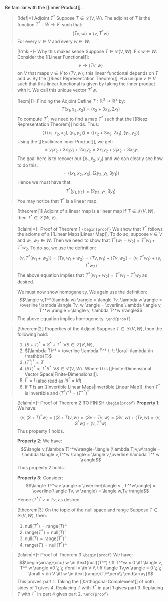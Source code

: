 Be familiar with the [[Inner Product]].
>[!def|*] Adjoint $T^*$
>Suppose $T \in \mathcal{L}(V,W)$. The adjoint of $T$ is the function $T^*: W \rightarrow V$: such that: $$\langle Tv, w \rangle = \langle v, T^*w \rangle$$For every $v \in V$ and every $w \in W$.

>[!rmk|*]- Why this makes sense
>Suppose $T \in \mathcal{L}(V,W)$. Fix $w \in W$. Consider the [[Linear Functional]]: $$v \rightarrow \langle Tv, w \rangle$$ on $V$ that maps $v \in V$ to $\langle Tv, w \rangle$; this linear functional depends on $T$ and $w$. By the [[Riesz Representation Theorem]], $\exists$ a unique $v \in V$ such that this linear functional is given by taking the inner product with it. We call this unique vector $T^* w$. 

>[!exm|1]- Finding the Adjoint
>Define $T: \mathbb{R}^3 \rightarrow \mathbb{R}^2$ by: $$T(x_1,x_2,x_3) = (x_2+3x_3,2x_1)$$
>To compute $T^*$, we need to find a map $T^*$ such that the [[Riesz Representation Theorem]] holds. Thus: $$\langle T(x_1,x_2,x_3),(y_1,y_2)\rangle = \langle(x_2+3x_3,2x_1),(y_1,y_2)\rangle$$Using the [[Euclidean Inner Product]], we get: $$= y_1x_2+3x_3y_1+2x_1y_2 = 2x_1y_2+y_1x_2+3x_3y_1$$The goal here is to recover our $(x_1,x_2,x_3)$ and we can clearly see how to do this: $$= \langle(x_1,x_2,x_3),(2y_2,y_1,3y_1)\rangle$$Hence we must have that: $$T^*(y_1,y_2) = (2y_2,y_1,3y_1)$$
>You may notice that $T^*$ is a linear map.

>[!theorem|1] Adjoint of a linear map is a linear map
>If $T \in \mathcal{L}(V,W)$, then $T^* \in \mathcal L (W,V)$. 

>[!claim|*]- Proof of Theorem 1
>`\begin{proof}`
>We show that $T^*$ follows the axioms of a [[Linear Maps|Linear Map]]. To do so, suppose $v \in V$ and $w_1, w_2 \in W$. Then we need to show that $T^*(w_1+w_2) = T^*w_1 + T^*w_2$. To do so, we use the definition: $$\langle v, T^*(w_1+w_2) \rangle = \langle Tv, w_1+w_2 \rangle =\langle Tv, w_1\rangle +\langle Tv, w_2\rangle = \langle v, T^*w_1 \rangle + \langle v, T^*w_2 \rangle$$
>The above equation implies that $T^*(w_1+w_2) = T^*w_1+T^*w_2$ as desired.
>
>We must now show homogeneity. We again use the definition: $$\langle v,T^*(\lambda w) \rangle = \langle Tv, \lambda w \rangle = \overline \lambda \langle Tv, w \rangle = \overline \lambda \langle v, T^*w \rangle = \langle v, \lambda T^*w \rangle$$The above equation implies homogeneity.
>`\end{proof}`

>[!theorem|2] Properties of the Adjoint
>Suppose $T \in \mathcal{L}(V,W)$, then the following hold:
>1. $(S+T)^* = S^* + T^* \; \; \forall S \in \mathcal{L}(V,W)$.
>2. $(\lambda T)^* = \overline \lambda T^* \; \; \forall \lambda \in \mathbb{F}$
>3. $(T^*)^* = T$
>4. $(ST)^* = T^*S^* \; \; \forall S \in \mathcal{L}(V,W)$. Where $U$ is [[Finite-Dimensional Vector Space|Finite-Dimensional]].
>5. $I^* = I$ (also read as $Id^* = Id$)
>6. If $T$ is an [[Invertible Linear Maps|Invertible Linear Map]], then $T^*$ is invertible and $(T^*)^{-1} = (T^{-1})^*$

>[!claim|*]- Proof of Theorem 2 TO FINISH
>`\begin{proof}`
>**Property 1**:
>We have: $$\langle v,(S+T)^*w\rangle=\langle (S+T)v,w\rangle = \langle Sv+Tv , w \rangle  = \langle Sv,w \rangle + \langle Tv,w \rangle  = \langle v,S^*w \rangle + \langle v,T^*w \rangle$$Thus property $1$ holds.
>
>**Property 2**:
>We have: $$\langle v,(\lambda T)^*w\rangle=\langle (\lambda T)v,w\rangle = \lambda \langle v,T^*w \rangle = \langle v,\overline \lambda T^* w \rangle$$Thus property $2$ holds.
>
>**Property 3**:
>Consider: $$\langle T^*w,v \rangle = \overline{\langle v , T^*w\rangle} = \overline{\langle Tv, w \rangle} = \langle w,Tv \rangle$$Hence $(T^*)^* v = Tv$, as desired. 

>[!theorem|3] On the topic of the null space and range
>Suppose $T \in \mathcal{L}(V,W)$, then:
>1. $\text{null}(T^*) = \text{range}(T)^\perp$
>2. $\text{range}(T^*) = \text{null}(T)^\perp$
>3. $\text{null}(T) = \text{range}(T^*)^\perp$
>4. $\text{range}(T) = \text{null}(T^*)^\perp$

>[!claim|*]- Proof of Theorem 3
>`\begin{proof}`
>We have: $$\begin{array}{ccc} w \in \text{null}(T^*) \iff T^*w = 0 \iff \langle v, T^* w \rangle =0 \; \; \forall v \in V  \\ \iff \langle  Tv,w \rangle  = 0 \; \; \forall v \in V \iff w \in \text{range}(T)^\perp\\  \end{array}$$This proves part $1$. Taking the [[Orthogonal Complement]] of both sides of $1$ gives $4$. Replacing $T$ with $T^*$ in part $1$ gives part $3$. Replacing $T$ with $T^*$ in part $4$ gives part $2$.
>`\end{proof}`










